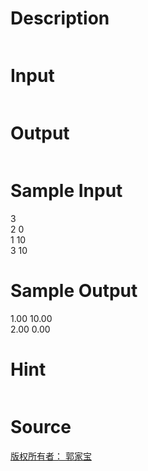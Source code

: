 
# Description

<div class="content"><p><img border="0" alt="" src="/source/bzoj/2033/img/aHR0cHM6Ly9seWRzeS5jb20vSnVkZ2VPbmxpbmUvaW1hZ2VzLzIwMzNfMS5qcGc=.jpg"/></p></div>

# Input

<div class="content"><p><img border="0" alt="" src="/source/bzoj/2033/img/aHR0cHM6Ly9seWRzeS5jb20vSnVkZ2VPbmxpbmUvaW1hZ2VzLzIwMzNfMi5qcGc=.jpg"/></p></div>

# Output

<div class="content"><p><img border="0" alt="" src="/source/bzoj/2033/img/aHR0cHM6Ly9seWRzeS5jb20vSnVkZ2VPbmxpbmUvaW1hZ2VzLzIwMzNfMy5qcGc=.jpg"/></p></div>

# Sample Input

<div class="content"><span class="sampledata">3<br/>
2 0<br/>
1 10<br/>
3 10</span></div>

# Sample Output

<div class="content"><span class="sampledata">1.00 10.00<br/>
2.00 0.00<br/>
</span></div>

# Hint

<div class="content"><p></p><p><img border="0" alt="" src="/source/bzoj/2033/img/aHR0cHM6Ly9seWRzeS5jb20vSnVkZ2VPbmxpbmUvaW1hZ2VzLzIwMzNfNC5qcGc=.jpg"/></p><p></p></div>

# Source

<div class="content"><p><a href="problemset.php?search=版权所有者： 郭家宝">版权所有者： 郭家宝</a></p></div>

